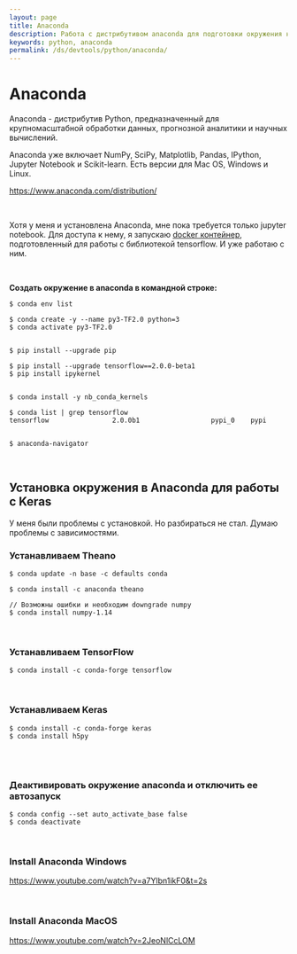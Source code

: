 ```yaml
---
layout: page
title: Anaconda
description: Работа с дистрибутивом anaconda для подготовки окружения на python
keywords: python, anaconda
permalink: /ds/devtools/python/anaconda/
---
```


# Anaconda

Anaconda - дистрибутив Python, предназначенный для крупномасштабной обработки данных, прогнозной аналитики и научных вычислений.

Anaconda уже включает NumPy, SciPy, Matplotlib, Pandas, IPython, Jupyter Notebook и Scikit-learn. Есть версии для Mac OS, Windows и Linux.

https://www.anaconda.com/distribution/

<br/>

Хотя у меня и установлена Anaconda, мне пока требуется только jupyter notebook. Для доступа к нему, я запускаю <a href="/ds/devtools/python/docker/">docker контейнер</a>, подготовленный для работы с библиотекой tensorflow. И уже работаю с ним.

<br/>

**Создать окружение в anaconda в командной строке:**

<!--

    $ conda update conda
    $ conda update anaconda

-->

    $ conda env list

    $ conda create -y --name py3-TF2.0 python=3
    $ conda activate py3-TF2.0


    $ pip install --upgrade pip

    $ pip install --upgrade tensorflow==2.0.0-beta1
    $ pip install ipykernel


    $ conda install -y nb_conda_kernels

    $ conda list | grep tensorflow
    tensorflow                2.0.0b1                  pypi_0    pypi


    $ anaconda-navigator

<!--

$ conda env remove --name py3.5-TF2.0

conda install -c anaconda jupyter

-->

<br/>

## Установка окружения в Anaconda для работы с Keras

У меня были проблемы с установкой. Но разбираться не стал. Думаю проблемы с зависимостями.

### Устанавливаем Theano

    $ conda update -n base -c defaults conda

    $ conda install -c anaconda theano

    // Возможны ошибки и необходим downgrade numpy
    $ conda install numpy-1.14

<br/>

### Устанавливаем TensorFlow

    $ conda install -c conda-forge tensorflow

<br/>

### Устанавливаем Keras

    $ conda install -c conda-forge keras
    $ conda install h5py

<br/>

<!--

$ sudo apt-get update && sudo apt-get upgrade
$ sudo apt-get install python3.7
$ python --version
Python 3.7.3




pip3 install -U virtualenv
virtualenv --system-site-packages -p python3 tf_2
source tf_2/bin/activate

pip install --upgrade pip
pip install --upgrade tensorflow==2.0.0-beta1

(tf_2) $ python -c "import tensorflow as tf; x = [[2.]]; print('tensorflow version', tf.__version__); print('hello, {}'.format(tf.matmul(x, x)))"


---------------

from platform import python_version
print(python_version())

import tensorflow as tf
print(tf.__version__)




pip install jupyterlab

jupyter notebook

-->

<br/>

### Деактивировать окружение anaconda и отключить ее автозапуск

```
$ conda config --set auto_activate_base false
$ conda deactivate
```

<br/>

### Install Anaconda Windows

https://www.youtube.com/watch?v=a7Ylbn1ikF0&t=2s

<br/>

### Install Anaconda MacOS

https://www.youtube.com/watch?v=2JeoNlCcLOM

